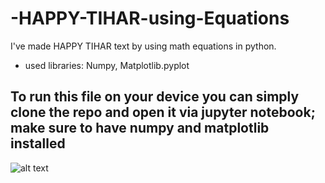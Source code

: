 # -HAPPY-TIHAR-using-Equations

I've made HAPPY TIHAR text by using math equations in python.

- used libraries: Numpy, Matplotlib.pyplot

## To run this file on your device you can simply clone the repo and open it via jupyter notebook; make sure to have numpy and matplotlib installed

![alt text](http://url/to/img.png)
